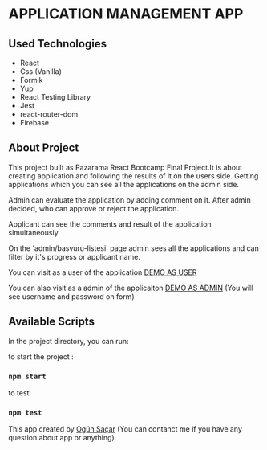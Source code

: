 # APPLICATION MANAGEMENT APP

## Used Technologies
- React
- Css (Vanilla)
- Formik
- Yup
- React Testing Library
- Jest
- react-router-dom
- Firebase

## About Project

This project built as Pazarama React Bootcamp Final Project.It is about creating application and following the results of it on the users side. Getting applications which you can see all the applications on the admin side. 

Admin can evaluate the application by adding comment on it. After admin decided, who can approve or reject the application. 

Applicant can see the comments and result of the application simultaneously. 

On the 'admin/basvuru-listesi' page admin sees all the applications and can filter by it's progress or applicant name.

You can visit as a user of the application [DEMO AS USER](https://pazarama-final-project.firebaseapp.com/basvuru-olustur) 

You can also visit as a admin of the applicaiton [DEMO AS ADMIN](https://pazarama-final-project.firebaseapp.com/admin) (You will see username and password on form)

## Available Scripts

In the project directory, you can run:

to start the project : 
### `npm start`
to test:
### `npm test`


This app created by [Ogün Saçar](https://www.linkedin.com/in/ogunsacar/) (You can contanct me if you have any question about app or anything)

